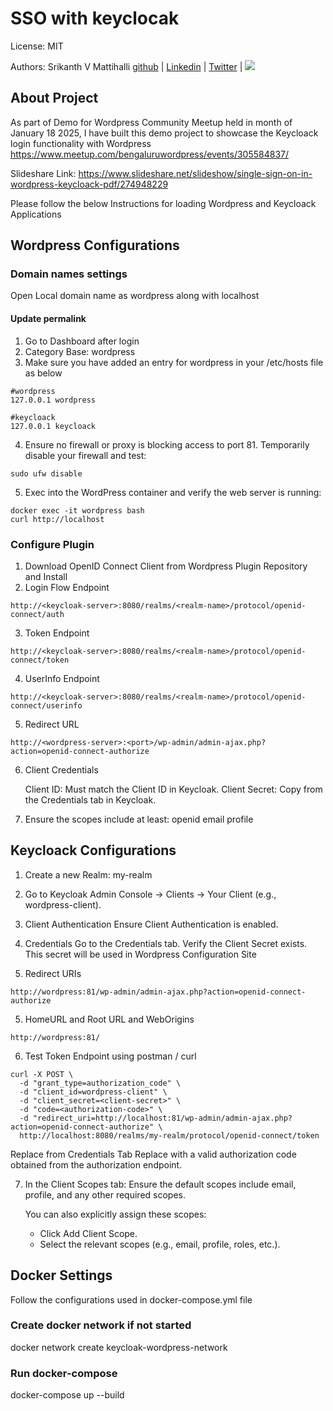 # SSO with keyclocak

License: MIT

Authors: Srikanth V Mattihalli [github](https://github.com/srikantmatihali) | [Linkedin](https://www.linkedin.com/in/srikanthvmattihalli/) | [Twitter](https://twitter.com/srikantmatihali/) | <a href="mailto:srikantmatihali@gmail.com?"><img src="https://img.shields.io/badge/gmail-%23DD0031.svg?&style=for-the-badge&logo=gmail&logoColor=white"/></a>

## About Project

As part of Demo for Wordpress Community Meetup held in month of January 18 2025, I have built this demo project to showcase the Keycloack login functionality with Wordpress
https://www.meetup.com/bengaluruwordpress/events/305584837/


Slideshare Link: https://www.slideshare.net/slideshow/single-sign-on-in-wordpress-keycloack-pdf/274948229

Please follow the below Instructions for loading Wordpress and Keycloack Applications 


## Wordpress Configurations

### Domain names settings
Open Local domain name as wordpress along with localhost

#### Update permalink
1. Go to Dashboard after login
2. Category Base: wordpress
3. Make sure you have added an entry for wordpress in your /etc/hosts file as below

```
#wordpress
127.0.0.1 wordpress

#keycloack
127.0.0.1 keycloack
```
4. Ensure no firewall or proxy is blocking access to port 81. Temporarily disable your firewall and test:
```
sudo ufw disable
```
5. Exec into the WordPress container and verify the web server is running:
```
docker exec -it wordpress bash
curl http://localhost
```
### Configure Plugin 

1. Download OpenID Connect Client from Wordpress Plugin Repository and Install
2. Login Flow Endpoint
```
http://<keycloak-server>:8080/realms/<realm-name>/protocol/openid-connect/auth
```
3. Token Endpoint
```
http://<keycloak-server>:8080/realms/<realm-name>/protocol/openid-connect/token
```
4. UserInfo Endpoint
```
http://<keycloak-server>:8080/realms/<realm-name>/protocol/openid-connect/userinfo
```
5. Redirect URL
```
http://<wordpress-server>:<port>/wp-admin/admin-ajax.php?action=openid-connect-authorize

```
6. Client Credentials

    Client ID: Must match the Client ID in Keycloak.
    Client Secret: Copy from the Credentials tab in Keycloak.

7. Ensure the scopes include at least:
    openid email profile

## Keycloack Configurations

1. Create a new Realm: my-realm

2. Go to Keycloak Admin Console → Clients → Your Client (e.g., wordpress-client).

2. Client Authentication
   Ensure Client Authentication is enabled.

3. Credentials
    Go to the Credentials tab.
    Verify the Client Secret exists.
    This secret will be used in Wordpress Configuration Site

4. Redirect URIs
```
http://wordpress:81/wp-admin/admin-ajax.php?action=openid-connect-authorize
```

5. HomeURL and Root URL and WebOrigins

```
http://wordpress:81/
```
6. Test Token Endpoint using postman / curl

```
curl -X POST \
  -d "grant_type=authorization_code" \
  -d "client_id=wordpress-client" \
  -d "client_secret=<client-secret>" \
  -d "code=<authorization-code>" \
  -d "redirect_uri=http://localhost:81/wp-admin/admin-ajax.php?action=openid-connect-authorize" \
  http://localhost:8080/realms/my-realm/protocol/openid-connect/token

```
Replace <client-secret> from Credentials Tab 
Replace <authorization-code> with a valid authorization code obtained from the authorization endpoint.

7. In the Client Scopes tab:
   Ensure the default scopes include email, profile, and any other required scopes.
   
   You can also explicitly assign these scopes:
   - Click Add Client Scope.
   - Select the relevant scopes (e.g., email, profile, roles, etc.).

## Docker Settings

Follow the configurations used in docker-compose.yml file

### Create docker network if not started
docker network create keycloak-wordpress-network

### Run docker-compose
docker-compose up --build

